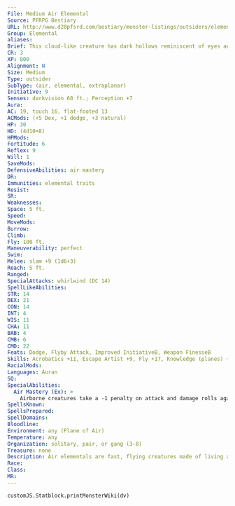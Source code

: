 ```yaml
---
File: Medium Air Elemental
Source: PFRPG Bestiary
URL: http://www.d20pfsrd.com/bestiary/monster-listings/outsiders/elemental/air
Group: Elemental
aliases: 
Brief: This cloud-like creature has dark hollows reminiscent of eyes and a mouth, and a howling wind whips it into ominous shapes.
CR: 3
XP: 800
Alignment: N
Size: Medium
Type: outsider
SubType: (air, elemental, extraplanar)
Initiative: 9
Senses: darkvision 60 ft.; Perception +7
Aura: 
AC: 19, touch 16, flat-footed 13
ACMods: (+5 Dex, +1 dodge, +3 natural)
HP: 30
HD: (4d10+8)
HPMods: 
Fortitude: 6
Reflex: 9
Will: 1
SaveMods: 
DefensiveAbilities: air mastery
DR: 
Immunities: elemental traits
Resist: 
SR: 
Weaknesses: 
Space: 5 ft.
Speed: 
MoveMods: 
Burrow: 
Climb: 
Fly: 100 ft.
Maneuverability: perfect
Swim: 
Melee: slam +9 (1d6+3)
Reach: 5 ft.
Ranged: 
SpecialAttacks: whirlwind (DC 14)
SpellLikeAbilities: 
STR: 14
DEX: 21
CON: 14
INT: 4
WIS: 11
CHA: 11
BAB: 4
CMB: 6
CMD: 22
Feats: Dodge, Flyby Attack, Improved InitiativeB, Weapon FinesseB
Skills: Acrobatics +11, Escape Artist +9, Fly +17, Knowledge (planes) +1, Perception +7, Stealth +10
RacialMods: 
Languages: Auran
SQ: 
SpecialAbilities:
  Air Mastery (Ex): >
    Airborne creatures take a -1 penalty on attack and damage rolls against an air elemental.
SpellsKnown: 
SpellsPrepared: 
SpellDomains: 
Bloodline: 
Environment: any (Plane of Air)
Temperature: any
Organization: solitary, pair, or gang (3-8)
Treasure: none
Description: Air elementals are fast, flying creatures made of living air. Primitive and territorial, they resent being summoned or doing the bidding of mortals, and much prefer to spend their time on the Plane of Air, swooping and racing through the endless skies. Although all air elementals of a similar size have identical statistics, the exact appearance of an air elemental can vary wildly between individuals. One might be an animated vortex of wind and smoke, while another might be a smoky bird-like creature with glowing eyes and wind for wings. An air elemental prefers to attack flying or otherwise airbone targets, not only because its mastery over flight gives it a slight advantage, but also because it detests the thought of having to touch the ground. An air elemental can move underwater, and although it is an elemental and thus runs no risk of drowning, it has no ranks in Swim and loses much of its speed and mobility when underwater. Whirlwind Whirlwind Elemental Height Weight Save DC Height Small 4 ft. 1 lb. 12 10-20 ft. Medium 8 ft. 2 lbs. 14 10-30 ft. Large 16 ft. 4 lbs. 18 10-40 ft. Huge 32 ft. 8 lbs. 22 10-50 ft. Greater 36 ft. 10 lbs. 23 10-60 ft. Elder 40 ft. 12 lbs. 27 10-60 ft.
Race: 
Class: 
MR: 
---
```

```dataviewjs
customJS.Statblock.printMonsterWiki(dv)
```
